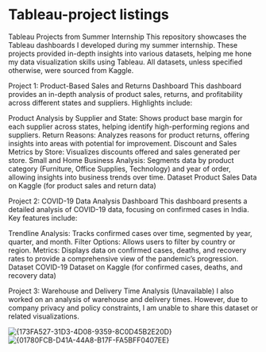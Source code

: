 # Tableau-project listings
Tableau Projects from Summer Internship
This repository showcases the Tableau dashboards I developed during my summer internship. These projects provided in-depth insights into various datasets, helping me hone my data visualization skills using Tableau. All datasets, unless specified otherwise, were sourced from Kaggle.

Project 1: Product-Based Sales and Returns Dashboard
This dashboard provides an in-depth analysis of product sales, returns, and profitability across different states and suppliers. Highlights include:

Product Analysis by Supplier and State: Shows product base margin for each supplier across states, helping identify high-performing regions and suppliers.
Return Reasons: Analyzes reasons for product returns, offering insights into areas with potential for improvement.
Discount and Sales Metrics by Store: Visualizes discounts offered and sales generated per store.
Small and Home Business Analysis: Segments data by product category (Furniture, Office Supplies, Technology) and year of order, allowing insights into business trends over time.
Dataset
Product Sales Data on Kaggle (for product sales and return data)

Project 2: COVID-19 Data Analysis Dashboard
This dashboard presents a detailed analysis of COVID-19 data, focusing on confirmed cases in India. Key features include:

Trendline Analysis: Tracks confirmed cases over time, segmented by year, quarter, and month.
Filter Options: Allows users to filter by country or region.
Metrics: Displays data on confirmed cases, deaths, and recovery rates to provide a comprehensive view of the pandemic’s progression.
Dataset
COVID-19 Dataset on Kaggle (for confirmed cases, deaths, and recovery data)


Project 3: Warehouse and Delivery Time Analysis (Unavailable)
I also worked on an analysis of warehouse and delivery times. However, due to company privacy and policy constraints, I am unable to share this dataset or related visualizations.


![{173FA527-31D3-4D08-9359-8C0D45B2E20D}](https://github.com/user-attachments/assets/aed21c21-2d92-42a9-b546-986ebc0cad52)
![{01780FCB-D41A-44A8-B17F-FA5BFF0407EE}](https://github.com/user-attachments/assets/fec94ce2-0dbf-4eb5-bae9-7bc7208813e1)


